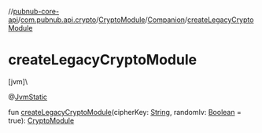 //[pubnub-core-api](../../../../index.md)/[com.pubnub.api.crypto](../../index.md)/[CryptoModule](../index.md)/[Companion](index.md)/[createLegacyCryptoModule](create-legacy-crypto-module.md)

# createLegacyCryptoModule

[jvm]\

@[JvmStatic](https://kotlinlang.org/api/latest/jvm/stdlib/kotlin.jvm/-jvm-static/index.html)

fun [createLegacyCryptoModule](create-legacy-crypto-module.md)(cipherKey: [String](https://kotlinlang.org/api/latest/jvm/stdlib/kotlin/-string/index.html), randomIv: [Boolean](https://kotlinlang.org/api/latest/jvm/stdlib/kotlin/-boolean/index.html) = true): [CryptoModule](../index.md)
